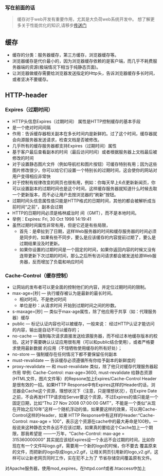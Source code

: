 ### 写在前面的话
> 缓存对于web开发有重要作用，尤其是大负荷web系统开发中。
> 想了解更多关于性能优化的知识,请移步[传送门](./前端性能优化.md)

## 缓存
* 缓存的分类：服务器缓存，第三方缓存，浏览器缓存等。
* 浏览器缓存是代价最小的，因为浏览器缓存依赖的是客户端，而几乎不耗费服务器端的资源(极端情况下相当于纯静态页面)。
* 让浏览器做缓存需要给浏览器发送指定的Http头，告诉浏览器缓存多长时间，或者坚决不要缓存。

## HTTP-header
### Expires（过期时间）
* HTTP头信息Expires（过期时间） 属性是HTTP控制缓存的基本手段
* 是一个绝对时间间隔
* 作用：告诉缓存器相关副本在多长时间内是新鲜的。过了这个时间，缓存器就会向源服务器发送请求，检查文档是否被修改。
* 几乎所有的缓存服务器都支持Expires（过期时间）属性
* 基于客户最后查看副本的时间（最后访问时间）或者根据服务器上文档最后被修改的时间
* 对于设置静态图片文件（例如导航栏和图片按钮）可缓存特别有用；因为这些图片修改很少，你可以给它们设置一个特别长的过期时间，这会使你的网站对用户变得相应非常快
* 对于控制有规律改变的网页也很有用，例如：你每天早上6点更新新闻页，你可以设置副本的过期时间也是这个时间，这样缓存服务器就知道什么时候去取一个更新版本，而不必让用户去按浏览器的“刷新”按钮。
* 过期时间头信息属性值只能是HTTP格式的日期时间，其他的都会被解析成当前时间“之前”，副本会过期
* HTTP的日期时间必须是格林威治时 间（GMT），而不是本地时间。
* 举例：Expires: Fri, 30 Oct 1998 14:19:41
* 虽然过期时间属性非常有用，但是它还是有些局限，
	* 首先：是牵扯到了日期，这样Web服务器的时间和缓存服务器的时间必须是同步的，如果有些不同步，要么是应该缓存的内容提前过期了，要么是过期结果没及时更新。
	* 如果你设置的过期时间是一个固定的时间，如果你返回内容的时候又没有连带更新下次过期的时间，那么之后所有访问请求都会被发送给源Web服务器，反而增加了负载和响应时间

### Cache-Control（缓存控制）
* 让网站的发布者可以更全面的控制他们的内容，并定位过期时间的限制。
* max-age=[秒] — 执行缓存被认为是最新的最长时间。
	* 相对时间，不是绝对时间
	* 单位是秒：从请求时间 开始到过期时间之间的秒数。
* s-maxage=[秒] — 类似于max-age属性，除了他应用于共享（如：代理服务器）缓存
* public — 标记认证内容也可以被缓存，一般来说： 经过HTTP认证才能访问的内容，输出是自动不可以缓存的；
* no-cache — 强制每次请求直接发送给源服务器，而不经过本地缓存版本的校验。这对于需要确认认证应用很有用（可以和public结合使用），或者严格要求使用最新数据 的应用（不惜牺牲使用缓存的所有好处）；
* no-store — 强制缓存在任何情况下都不要保留任何副本
* must-revalidate — 告诉缓存必须遵循所有你给予副本的新鲜度的
* proxy-revalidate — 和 must-revalidate 类似，除了他只对缓存代理服务器起作用
举例:
Cache-Control: max-age=3600, must-revalidate
给静态资源(HTML文件，图片文件等）的Repsone加上Expires/Cache-Control Header是很有效的一招。如果HTTP Response中有Expires这样的Header的话，浏览器会Cache这个资源，理想状况下（注意，只是理想状况），在Expire Date之前，不会再发HTTP请求给Server要这个资源，不过Expires的值只能是一个固定日期，比如“Thu 27 Nov 2008 07:00:00 GMT”，不能是一个类似“从现在开始之后10年”这样一个随机浮动的值，如果要这样的效果，可以用Cache-Control这样的Header，如果 HTTP Response中有这样的Header:“Cache-Control: max-age = 100”，表示这个资源在cache中的最大寿命是100秒。一般说来这种静态文件永远不应该过期，如果真的要给这个Cache加上一个期限，那我希望是 ——一万年，“Cache-Control: max-age = 315360000000”
其实就应该给Expires设一个永远不会过期的时间，比如你现在有一个文件叫logo.gif，需要用一个新的logo的时候，你不要去 覆盖原来的文件，而把新的logo存成logo_v2.gif，让相关网页引用新的logo_v2.gif，这样可以让新老网页同时工作，实在犯不上为了 节省存储空间覆盖原有文件。

对Apache服务器，使用mod_expires，在httpd.conf或者.htaccess中加上